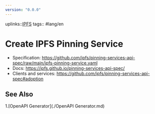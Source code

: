 ```yaml
---
version: "0.0.0"
---
```

uplinks::[IPFS](./IPFS.md)
tags:: #lang/en 

# Create IPFS Pinning Service

-   Specification: https://github.com/ipfs/pinning-services-api-spec/raw/main/ipfs-pinning-service.yaml
-   Docs: https://ipfs.github.io/pinning-services-api-spec/
-   Clients and services: https://github.com/ipfs/pinning-services-api-spec#adoption


## See Also
1.[OpenAPI Generator](./OpenAPI Generator.md)